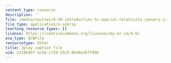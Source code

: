 ```yaml
---
content_type: resource
description: ''
file: /media/courses/8-20-introduction-to-special-relativity-january-iap-2021/2318b4b7ac54c72923c58638e367fd96_0OnLn3Ito8o.srt
file_type: application/x-subrip
learning_resource_types: []
license: https://creativecommons.org/licenses/by-nc-sa/4.0/
ocw_type: OCWFile
resourcetype: Other
title: 3play caption file
uid: 2318b4b7-ac54-c729-23c5-8638e367fd96
---
```


